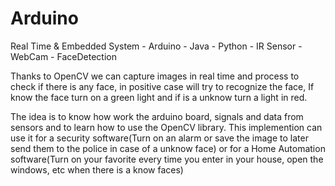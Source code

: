 # Arduino
Real Time &amp; Embedded System - Arduino - Java - Python - IR Sensor - WebCam - FaceDetection

Thanks to OpenCV we can capture images in real time and process to check if there is any face, in positive case will try to recognize the face, If know the face turn on a green light and if is a unknow turn a light in red.

The idea is to know how work the arduino board, signals and data from sensors and to learn how to use the OpenCV library.
This implemention can use it for a security software(Turn on an alarm or save the image to later send them to the police in case of a unknow face) or for a Home Automation software(Turn on your favorite every time you enter in your house, open the windows, etc when there is a know faces)

